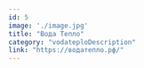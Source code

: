 ```yaml
---
id: 5
image: './image.jpg'
title: "Вода Тепло"
category: "vodateploDescription"
link: "https://водатепло.рф/"
---
```

